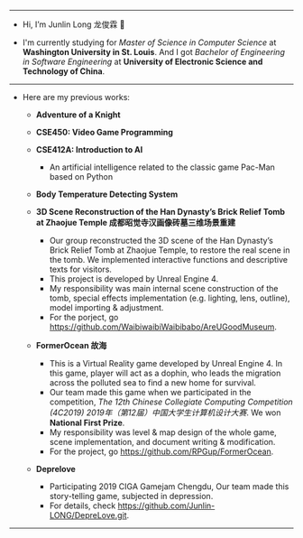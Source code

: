 ***

- Hi, I’m Junlin Long 龙俊霖 👋 

- I'm currently studying for *Master of Science in Computer Science* at **Washington University in St. Louis**. And I got *Bachelor of Engineering in Software Engineering* at **University of Electronic Science and Technology of China**.

***

- Here are my previous works:
  - **Adventure of a Knight**
  - **CSE450: Video Game Programming**  
    
  - **CSE412A: Introduction to AI**  
    - An artificial intelligence related to the classic game Pac-Man based on Python
  - **Body Temperature Detecting System**
  - **3D Scene Reconstruction of the Han Dynasty’s Brick Relief Tomb at Zhaojue Temple 成都昭觉寺汉画像砖墓三维场景重建**  
    - Our group reconstructed the 3D scene of the Han Dynasty’s Brick Relief Tomb at Zhaojue Temple, to restore the real scene in the tomb. We implemented interactive functions and descriptive texts for visitors.
    - This project is developed by Unreal Engine 4.
    - My responsibility was main internal scene construction of the tomb, special effects implementation (e.g. lighting, lens, outline), model importing & adjustment.
    - For the porject, go <https://github.com/WaibiwaibiWaibibabo/AreUGoodMuseum>.
  - **FormerOcean 故海**  
    - This is a Virtual Reality game developed by Unreal Engine 4. In this game, player will act as a dophin, who leads the migration across the polluted sea to find a new home for survival.  
    - Our team made this game when we participated in the competition, *The 12th Chinese Collegiate Computing Competition (4C2019) 2019年（第12届）中国大学生计算机设计大赛*. We won **National First Prize**. 
    - My responsibility was level & map design of the whole game, scene implementation, and document writing & modification.
    - For the project, go <https://github.com/RPGup/FormerOcean>.
  - **Deprelove**  
    - Participating 2019 CIGA Gamejam Chengdu, Our team made this story-telling game, subjected in depression.  
    - For details, check <https://github.com/Junlin-LONG/DepreLove.git>.

***
<!---
Junlin-LONG/Junlin-LONG is a ✨ special ✨ repository because its `README.md` (this file) appears on your GitHub profile.
You can click the Preview link to take a look at your changes.
--->
